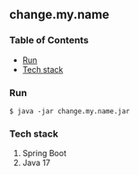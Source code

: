 ## change.my.name

### Table of Contents

- [Run](#Run)
- [Tech stack](#Tech-stack)

### Run

```shell script
$ java -jar change.my.name.jar
```

### Tech stack

1. Spring Boot
2. Java 17
